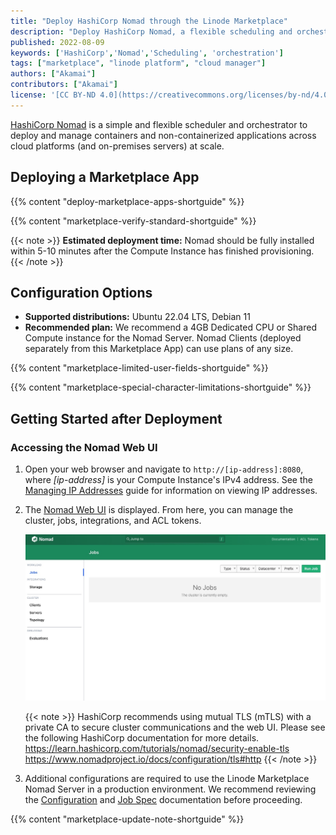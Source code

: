 ```yaml
---
title: "Deploy HashiCorp Nomad through the Linode Marketplace"
description: "Deploy HashiCorp Nomad, a flexible scheduling and orchestration for diverse workloads, on a Linode Compute Instance.'"
published: 2022-08-09
keywords: ['HashiCorp','Nomad','Scheduling', 'orchestration']
tags: ["marketplace", "linode platform", "cloud manager"]
authors: ["Akamai"]
contributors: ["Akamai"]
license: '[CC BY-ND 4.0](https://creativecommons.org/licenses/by-nd/4.0)'
---
```


[HashiCorp Nomad](https://www.nomadproject.io/) is a simple and flexible scheduler and orchestrator to deploy and manage containers and non-containerized applications across cloud platforms (and on-premises servers) at scale.

## Deploying a Marketplace App

{{% content "deploy-marketplace-apps-shortguide" %}}

{{% content "marketplace-verify-standard-shortguide" %}}

{{< note >}}
**Estimated deployment time:** Nomad should be fully installed within 5-10 minutes after the Compute Instance has finished provisioning.
{{< /note >}}

## Configuration Options

- **Supported distributions:** Ubuntu 22.04 LTS, Debian 11
- **Recommended plan:** We recommend a 4GB Dedicated CPU or Shared Compute instance for the Nomad Server. Nomad Clients (deployed separately from this Marketplace App) can use plans of any size.

{{% content "marketplace-limited-user-fields-shortguide" %}}

{{% content "marketplace-special-character-limitations-shortguide" %}}

## Getting Started after Deployment

### Accessing the Nomad Web UI

1. Open your web browser and navigate to `http://[ip-address]:8080`, where *[ip-address]* is your Compute Instance's IPv4 address. See the [Managing IP Addresses](/docs/products/compute/compute-instances/guides/manage-ip-addresses/) guide for information on viewing IP addresses.

1. The [Nomad Web UI](https://learn.hashicorp.com/collections/nomad/web-ui) is displayed. From here, you can manage the cluster, jobs, integrations, and ACL tokens.

    ![Screenshot of the Nomad Web UI](nomad-webUI.jpg)

    {{< note >}}
    HashiCorp recommends using mutual TLS (mTLS) with a private CA to secure cluster communications and the web UI. Please see the following HashiCorp documentation for more details.
    https://learn.hashicorp.com/tutorials/nomad/security-enable-tls
    https://www.nomadproject.io/docs/configuration/tls#http
    {{< /note >}}

1. Additional configurations are required to use the Linode Marketplace Nomad Server in a production environment. We recommend reviewing the [Configuration](https://www.nomadproject.io/docs/configuration) and [Job Spec](https://www.nomadproject.io/docs/job-specification) documentation before proceeding.

{{% content "marketplace-update-note-shortguide" %}}
